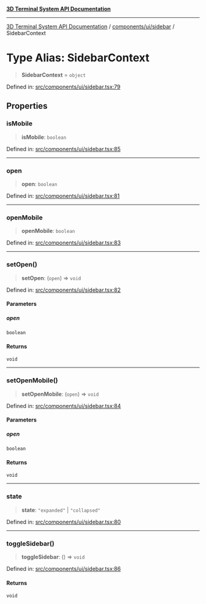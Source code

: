 [**3D Terminal System API Documentation**](../../../../README.md)

***

[3D Terminal System API Documentation](../../../../README.md) / [components/ui/sidebar](../README.md) / SidebarContext

# Type Alias: SidebarContext

> **SidebarContext** = `object`

Defined in: [src/components/ui/sidebar.tsx:79](https://github.com/Dicommunitas/ThreeJS_Terminal_3D/blob/20cf40967bd739fbee6d804c3e821483cc482c65/src/components/ui/sidebar.tsx#L79)

## Properties

### isMobile

> **isMobile**: `boolean`

Defined in: [src/components/ui/sidebar.tsx:85](https://github.com/Dicommunitas/ThreeJS_Terminal_3D/blob/20cf40967bd739fbee6d804c3e821483cc482c65/src/components/ui/sidebar.tsx#L85)

***

### open

> **open**: `boolean`

Defined in: [src/components/ui/sidebar.tsx:81](https://github.com/Dicommunitas/ThreeJS_Terminal_3D/blob/20cf40967bd739fbee6d804c3e821483cc482c65/src/components/ui/sidebar.tsx#L81)

***

### openMobile

> **openMobile**: `boolean`

Defined in: [src/components/ui/sidebar.tsx:83](https://github.com/Dicommunitas/ThreeJS_Terminal_3D/blob/20cf40967bd739fbee6d804c3e821483cc482c65/src/components/ui/sidebar.tsx#L83)

***

### setOpen()

> **setOpen**: (`open`) => `void`

Defined in: [src/components/ui/sidebar.tsx:82](https://github.com/Dicommunitas/ThreeJS_Terminal_3D/blob/20cf40967bd739fbee6d804c3e821483cc482c65/src/components/ui/sidebar.tsx#L82)

#### Parameters

##### open

`boolean`

#### Returns

`void`

***

### setOpenMobile()

> **setOpenMobile**: (`open`) => `void`

Defined in: [src/components/ui/sidebar.tsx:84](https://github.com/Dicommunitas/ThreeJS_Terminal_3D/blob/20cf40967bd739fbee6d804c3e821483cc482c65/src/components/ui/sidebar.tsx#L84)

#### Parameters

##### open

`boolean`

#### Returns

`void`

***

### state

> **state**: `"expanded"` \| `"collapsed"`

Defined in: [src/components/ui/sidebar.tsx:80](https://github.com/Dicommunitas/ThreeJS_Terminal_3D/blob/20cf40967bd739fbee6d804c3e821483cc482c65/src/components/ui/sidebar.tsx#L80)

***

### toggleSidebar()

> **toggleSidebar**: () => `void`

Defined in: [src/components/ui/sidebar.tsx:86](https://github.com/Dicommunitas/ThreeJS_Terminal_3D/blob/20cf40967bd739fbee6d804c3e821483cc482c65/src/components/ui/sidebar.tsx#L86)

#### Returns

`void`

